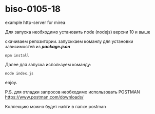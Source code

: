 # biso-0105-18
example http-server for mirea

Для запуска необходимо установить node (nodejs) версии 10 и выше

скачиваем репозитории. запусккаем команлу для установки зависимостей из ***package.json***

```npm install```

Далее для запуска используем команду:

```node index.js```

enjoy.

P.S. для отладки запросов необходимо использовать POSTMAN https://www.postman.com/downloads/

Коллекцию можно будет найти в папке postman
